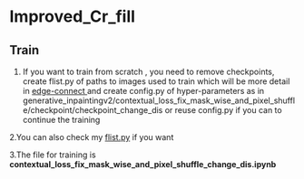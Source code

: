 # Improved_Cr_fill

## Train

1. If you want to train from scratch , you need to remove checkpoints, create flist.py of paths to images used to train which will be more detail in [edge-connect ](https://github.com/knazeri/edge-connect) and create config.py of hyper-parameters as in generative_inpaintingv2/contextual_loss_fix_mask_wise_and_pixel_shuffle/checkpoint/checkpoint_change_dis or reuse config.py  if you can to continue the training

2.You can also check my [flist.py](https://drive.google.com/drive/folders/1IuoeYJKbhN0M-RnhDhzfwX2JqOcqILm2?usp=sharing) if you want

3.The file for training is **contextual_loss_fix_mask_wise_and_pixel_shuffle_change_dis.ipynb**
